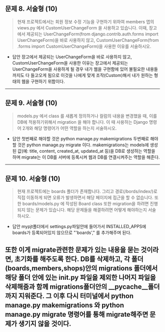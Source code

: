 ## 문제 8. 서술형 (10)

> 현재 프로젝트에서는 회원 정보 수정 기능을 구현하기 위하여 members 앱의 views.py 에서 CustomUserChangeForm 을 사용하고 있습니다.
> 이때, 장고에서 제공되는 UserChangeForm(from django.contrib.auth.forms import UserChangeForm)을 바로 사용하지 않고, 
> CustomUserChangeForm(from .forms import CustomUserChangeForm)을 사용한 이유를 서술하시오.

* 답안
  장고에서 제공되는 UserChangeForm을 바로 사용하지 않고, CustomUserChangeForm을 사용한 이유는 장고에서 제공되는 UserChangeForm을 사용하게 될 경우 내가 웹을 구현함에 있어 불필요한 내용들까지도 다 들고오게 됨으로 이것을 나에게 맞게 조작(Custom)해서 내가 원하는 형태의 웹을 구현하기 위함이다.

---

## 문제 9. 서술형 (10)

> models.py 에서 class 를 새롭게 정의하거나 컬럼의 내용을 변경했을 때, 이를 DB에 적용하기위해서 migration 을 해야 합니다. 
> 이 때 사용하는 Django 명령어 2개와 해당 명령어가 어떤 역할을 하는지 서술하시오.

* 답안
첫번째로 해야할 것은 python manage.py makemigrations
두번째로 해야할 것은 python manage.py migrate
이다.
makemigrations는 models에 생성된 값(예: title, content, created_at, updated_at 등)을 DB로 생성하는 역할을 하며
migrate는 이 DB를 서버에 등록시켜 웹과 DB를 연결시켜주는 역할을 해준다.
---

## 문제 10. 서술형 (10)

> 현재 프로젝트에는 boards 폴더가 존재합니다. 그리고 경로(/bords/index/)로 직접 이동하게 되면 오류가 발생하면서 해당 페이지에 접근을 할 수 없습니다. 
> 또한 boards/models.py 에 작성된 Board class 또한 migration을 하려면 진행되지 않는 문제가 있습니다. 
> 해당 문제들을 해결하려면 어떻게 해야하는지 서술하시오.

* 답안
mypjt폴더에서 settings.py파일안에 들어가서 INSTALLED_APPS에 boards가 등록되어있지 않으므로 "'boards'," 를 추가해주며 된다.

또한 이게 migrate관련한 문제가 있는 내용을 묻는 것이라면,
초기화를 해주도록 한다.
DB를 삭제하고, 각 폴더(boards,members,shops)안의 migrations 폴더에서 해당 폴더 안에 있는 __init__.py 파일을 제외한 나머지 파일을 삭제해줌과 함께 migrations폴더안의 __pycache__폴더까지 지워준다.
그 이후 다시 터미널에서 python manage.py makemigrations 와 python manage.py migrate 명령어를 통해 migrate해주면 문제가 생기지 않을 것이다.
---
